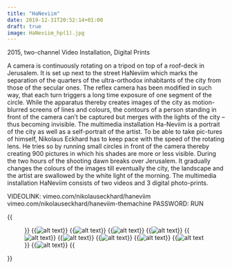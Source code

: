 ```yaml
---
title: "HaNeviim"
date: 2019-12-31T20:52:14+01:00
draft: true
image: HaNeviim_hp(1).jpg
---
```


2015, 
two-channel Video Installation, Digital Prints


A camera is continuously rotating on a tripod on top of a roof-deck in Jerusalem. It is set up next to the street HaNeviim which marks the separation of the quarters of the ultra-orthodox inhabitants of the city from those of the secular ones. The reflex camera has been modified in such way, that each turn triggers a long time exposure of one segment of the circle. While the apparatus thereby creates images of the city as motion-blurred screens of lines and colours, the contours of a person standing in front of the camera can’t be captured but merges with the lights of the city – thus becoming invisible. The multimedia installation Ha-Neviim is a portrait of the city as well as a self-portrait of the artist. To be able to take pic-tures of himself, Nikolaus Eckhard has to keep pace with the speed of the rotating lens. He tries so by running small circles in front of the camera thereby creating 900 pictures in which his shades are more or less visible. During the two hours of the shooting dawn breaks over Jerusalem. It gradually changes the colours of the images till eventually the city, the landscape and the artist are swallowed by the white light of the morning.
The multimedia installation HaNeviim consists of two videos and 3 digital photo-prints.

VIDEOLINK:
vimeo.com/nikolauseckhard/haneviim
vimeo.com/nikolauseckhard/haneviim-themachine
PASSWORD: RUN


{{<figure figcaption="caption text" >}}
  {{<img src=HaNeviim_hp(1) alt="alt text" >}}
  {{<img src=HaNeviim_hp(2) alt="alt text" >}}
  {{<img src=HaNeviim_hp(3) alt="alt text" >}}
  {{<img src=HaNeviim_hp(4) alt="alt text" >}}
  {{<img src=HaNeviim_hp(5) alt="alt text" >}}
  {{<img src=HaNeviim_hp(6) alt="alt text" >}}
  {{<img src=HaNeviim_hp(7) alt="alt text" >}}
  {{<img src=HaNeviim_hp(8) alt="alt text" >}}
  {{<img src=HaNeviim_hp(9) alt="alt text" >}}
  {{<img src=HaNeviim_hp(x) alt="alt text" >}}
{{</figure >}}
